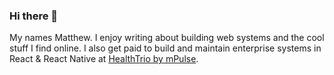 ### Hi there 👋

My names Matthew. I enjoy writing about building web systems and the cool stuff I find online. I also get paid to build and maintain enterprise systems in React & React Native at [HealthTrio by mPulse](https://www.healthtrio.com/). 

